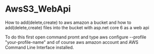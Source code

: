 # AwsS3_WebApi
How to add(delete,create) to aws amazon a bucket and how to add(delete,create) files into the bucket with asp.net core 6 as a web api  

To do this first open command promt and type aws configure --profile "your-profile-name" and of course aws amazon account and AWS Command Line Interface installed.
